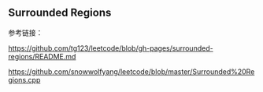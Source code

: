 Surrounded Regions
------------------

参考链接：

<https://github.com/tg123/leetcode/blob/gh-pages/surrounded-regions/README.md>

<https://github.com/snowwolfyang/leetcode/blob/master/Surrounded%20Regions.cpp>

